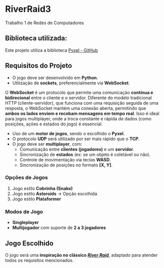# RiverRaid3
Trabalho 1 de Redes de Computadores

## Biblioteca utilizada:
Este projeto utiliza a biblioteca [Pyxel - GitHub](https://github.com/kitao/pyxel)


## Requisitos do Projeto
- O jogo deve ser desenvolvido em **Python**.
- Utilização de **sockets**, preferencialmente via **WebSocket**.

O **WebSocket** é um protocolo que permite uma comunicação **contínua e bidirecional** entre o cliente e o servidor. Diferente do modelo tradicional HTTP (cliente-servidor), que funciona com uma requisição seguida de uma resposta, o WebSocket mantém uma conexão aberta, permitindo que **ambos os lados enviem e recebam mensagens em tempo real**. Isso é ideal para jogos multiplayer, onde a troca constante e rápida de dados (como posições, ações e estados do jogo) é essencial.
- Uso de um **motor de jogos**, sendo o escolhido o **Pyxel**.
- O protocolo **UDP** será utilizado por ser mais rápido que o **TCP**.
- O jogo deve ser **multiplayer**, com:
  - Comunicação entre **clientes (jogadores)** e um **servidor**.
  - Sincronização de **estados** (ex: se um objeto é coletável ou não).
  - Controle de movimentação via teclas **WASD**.
  - Sincronização de posições no formato **[X, Y]**.

### Opções de Jogos

1. Jogo estilo **Cobrinha (Snake)**
2. Jogo estilo **Asteroids** -> Opção escolhida
3. Jogo estilo **Plataformer**

### Modos de Jogo

- **Singleplayer**
- **Multijogador** com suporte de **2 a 3 jogadores**

## Jogo Escolhido

O jogo será uma **inspiração no clássico *[River Raid](https://pt.wikipedia.org/wiki/River_Raid)***, adaptado para atender todos os requisitos mencionados.